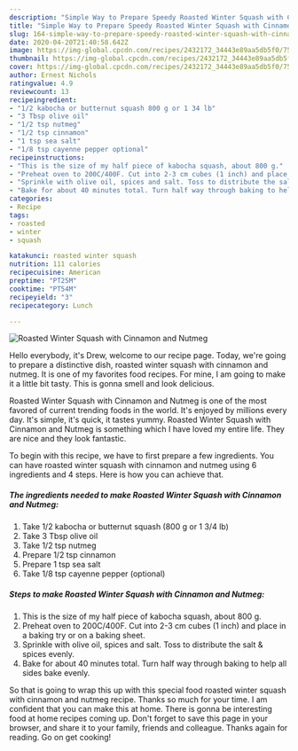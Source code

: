 ```yaml
---
description: "Simple Way to Prepare Speedy Roasted Winter Squash with Cinnamon and Nutmeg"
title: "Simple Way to Prepare Speedy Roasted Winter Squash with Cinnamon and Nutmeg"
slug: 164-simple-way-to-prepare-speedy-roasted-winter-squash-with-cinnamon-and-nutmeg
date: 2020-04-20T21:40:58.642Z
image: https://img-global.cpcdn.com/recipes/2432172_34443e89aa5db5f0/751x532cq70/roasted-winter-squash-with-cinnamon-and-nutmeg-recipe-main-photo.jpg
thumbnail: https://img-global.cpcdn.com/recipes/2432172_34443e89aa5db5f0/751x532cq70/roasted-winter-squash-with-cinnamon-and-nutmeg-recipe-main-photo.jpg
cover: https://img-global.cpcdn.com/recipes/2432172_34443e89aa5db5f0/751x532cq70/roasted-winter-squash-with-cinnamon-and-nutmeg-recipe-main-photo.jpg
author: Ernest Nichols
ratingvalue: 4.9
reviewcount: 13
recipeingredient:
- "1/2 kabocha or butternut squash 800 g or 1 34 lb"
- "3 Tbsp olive oil"
- "1/2 tsp nutmeg"
- "1/2 tsp cinnamon"
- "1 tsp sea salt"
- "1/8 tsp cayenne pepper optional"
recipeinstructions:
- "This is the size of my half piece of kabocha squash, about 800 g."
- "Preheat oven to 200C/400F. Cut into 2-3 cm cubes (1 inch) and place in a baking try or on a baking sheet."
- "Sprinkle with olive oil, spices and salt. Toss to distribute the salt &amp; spices evenly."
- "Bake for about 40 minutes total. Turn half way through baking to help all sides bake evenly."
categories:
- Recipe
tags:
- roasted
- winter
- squash

katakunci: roasted winter squash 
nutrition: 111 calories
recipecuisine: American
preptime: "PT25M"
cooktime: "PT54M"
recipeyield: "3"
recipecategory: Lunch

---
```



![Roasted Winter Squash with Cinnamon and Nutmeg](https://img-global.cpcdn.com/recipes/2432172_34443e89aa5db5f0/751x532cq70/roasted-winter-squash-with-cinnamon-and-nutmeg-recipe-main-photo.jpg)

Hello everybody, it's Drew, welcome to our recipe page. Today, we're going to prepare a distinctive dish, roasted winter squash with cinnamon and nutmeg. It is one of my favorites food recipes. For mine, I am going to make it a little bit tasty. This is gonna smell and look delicious.

Roasted Winter Squash with Cinnamon and Nutmeg is one of the most favored of current trending foods in the world. It's enjoyed by millions every day. It's simple, it's quick, it tastes yummy. Roasted Winter Squash with Cinnamon and Nutmeg is something which I have loved my entire life. They are nice and they look fantastic.




To begin with this recipe, we have to first prepare a few ingredients. You can have roasted winter squash with cinnamon and nutmeg using 6 ingredients and 4 steps. Here is how you can achieve that.

<!--inarticleads1-->

##### The ingredients needed to make Roasted Winter Squash with Cinnamon and Nutmeg:

1. Take 1/2 kabocha or butternut squash (800 g or 1 3/4 lb)
1. Take 3 Tbsp olive oil
1. Take 1/2 tsp nutmeg
1. Prepare 1/2 tsp cinnamon
1. Prepare 1 tsp sea salt
1. Take 1/8 tsp cayenne pepper (optional)




<!--inarticleads2-->

##### Steps to make Roasted Winter Squash with Cinnamon and Nutmeg:

1. This is the size of my half piece of kabocha squash, about 800 g.
1. Preheat oven to 200C/400F. Cut into 2-3 cm cubes (1 inch) and place in a baking try or on a baking sheet.
1. Sprinkle with olive oil, spices and salt. Toss to distribute the salt &amp; spices evenly.
1. Bake for about 40 minutes total. Turn half way through baking to help all sides bake evenly.




So that is going to wrap this up with this special food roasted winter squash with cinnamon and nutmeg recipe. Thanks so much for your time. I am confident that you can make this at home. There is gonna be interesting food at home recipes coming up. Don't forget to save this page in your browser, and share it to your family, friends and colleague. Thanks again for reading. Go on get cooking!
